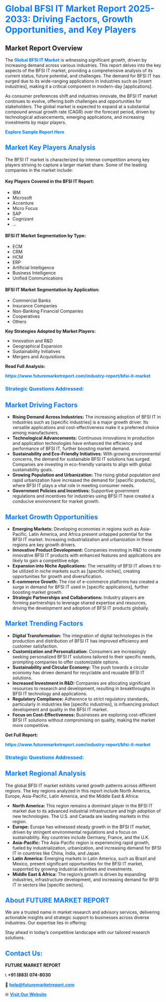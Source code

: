 <h1 style="color: #007BFF;">Global BFSI IT Market Report 2025-2033: Driving Factors, Growth Opportunities, and Key Players</h1>

<section id="overview">
<h2>Market Report Overview</h2>
<p>The <a href="https://www.futuremarketreport.com/industry-report/bfsi-it-market" style="color: #007BFF; text-decoration: none;"><strong>Global BFSI IT Market</strong></a> is witnessing significant growth, driven by increasing demand across various industries. This report delves into the key aspects of the BFSI IT market, providing a comprehensive analysis of its current status, future potential, and challenges. The demand for BFSI IT has surged due to its wide-ranging applications in industries such as [insert industries], making it a critical component in modern-day [applications].</p>
<p>As consumer preferences shift and industries innovate, the BFSI IT market continues to evolve, offering both challenges and opportunities for stakeholders. The global market is expected to expand at a substantial compound annual growth rate (CAGR) over the forecast period, driven by technological advancements, emerging applications, and increasing investments by major players.</p>
</section>

<section id="overview">
<p><a href="https://www.futuremarketreport.com/request-sample/reportId=106392" style="color: #007BFF; text-decoration: none;"><strong>Explore Sample Report Here</strong></a></p>
</section>

<section id="key-players">
<h2 style="color: #007BFF;">Market Key Players Analysis</h2>
<p>The BFSI IT market is characterized by intense competition among key players striving to capture a larger market share. Some of the leading companies in the market include:</p>
<h4>Key Players Covered in the BFSI IT Report:</h4>
<ul><li>IBM</li><li>Microsoft</li><li>Accenture</li><li>Micro Focus</li><li>SAP</li><li>Cognizant</li><li>...</li></ul>
<h4>BFSI IT Market Segmentation by Type:</h4>
<ul><li>ECM</li><li>CRM</li><li>HCM</li><li>ERP</li><li>Artificial Intelligence</li><li>Business Intelligence</li><li>Unified Communications</li></ul>

<h4>BFSI IT Market Segmentation by Application:</h4>
<ul><li>Commercial Banks</li><li>Insurance Companies</li><li>Non-Banking Financial Companies</li><li>Cooperatives</li><li>Others</li></ul>
<p><strong>Key Strategies Adopted by Market Players:</strong></p>
<ul>
<li>Innovation and R&D</li>
<li>Geographical Expansion</li>
<li>Sustainability Initiatives</li>
<li>Mergers and Acquisitions</li>
</ul>
</section>

<section>
<p><strong>Read Full Analysis: </strong></p><a href="https://www.futuremarketreport.com/industry-report/bfsi-it-market" style="color: #007BFF; text-decoration: none;"><strong>https://www.futuremarketreport.com/industry-report/bfsi-it-market</strong></a>
<h3 style="color: #007BFF;">Strategic Questions Addressed:</h3>
</section>

<section id="driving-factors">
<h2 style="color: #007BFF;">Market Driving Factors</h2>
<ul>
<li><strong>Rising Demand Across Industries:</strong> The increasing adoption of BFSI IT in industries such as [specific industries] is a major growth driver. Its versatile applications and cost-effectiveness make it a preferred choice among manufacturers.</li>
<li><strong>Technological Advancements:</strong> Continuous innovations in production and application technologies have enhanced the efficiency and performance of BFSI IT, further boosting market demand.</li>
<li><strong>Sustainability and Eco-Friendly Initiatives:</strong> With growing environmental concerns, the demand for sustainable BFSI IT solutions has surged. Companies are investing in eco-friendly variants to align with global sustainability goals.</li>
<li><strong>Growing Population and Urbanization:</strong> The rising global population and rapid urbanization have increased the demand for [specific products], where BFSI IT plays a vital role in meeting consumer needs.</li>
<li><strong>Government Policies and Incentives:</strong> Supportive government regulations and incentives for industries using BFSI IT have created a conducive environment for market growth.</li>
</ul>
</section>

<section id="growth-opportunities">
<h2 style="color: #007BFF;">Market Growth Opportunities</h2>
<ul>
<li><strong>Emerging Markets:</strong> Developing economies in regions such as Asia-Pacific, Latin America, and Africa present untapped potential for the BFSI IT market. Increasing industrialization and urbanization in these regions are key growth drivers.</li>
<li><strong>Innovative Product Development:</strong> Companies investing in R&D to create innovative BFSI IT products with enhanced features and applications are likely to gain a competitive edge.</li>
<li><strong>Expansion into Niche Applications:</strong> The versatility of BFSI IT allows it to be utilized in niche markets such as [specific niches], creating opportunities for growth and diversification.</li>
<li><strong>E-commerce Growth:</strong> The rise of e-commerce platforms has created a surge in demand for BFSI IT used in [specific applications], further boosting market growth.</li>
<li><strong>Strategic Partnerships and Collaborations:</strong> Industry players are forming partnerships to leverage shared expertise and resources, driving the development and adoption of BFSI IT products globally.</li>
</ul>
</section>

<section id="trending-factors">
<h2 style="color: #007BFF;">Market Trending Factors</h2>
<ul>
<li><strong>Digital Transformation:</strong> The integration of digital technologies in the production and distribution of BFSI IT has improved efficiency and customer satisfaction.</li>
<li><strong>Customization and Personalization:</strong> Consumers are increasingly seeking personalized BFSI IT solutions tailored to their specific needs, prompting companies to offer customizable options.</li>
<li><strong>Sustainability and Circular Economy:</strong> The push towards a circular economy has driven demand for recyclable and reusable BFSI IT solutions.</li>
<li><strong>Increased Investment in R&D:</strong> Companies are allocating significant resources to research and development, resulting in breakthroughs in BFSI IT technology and applications.</li>
<li><strong>Regulatory Compliance:</strong> Adherence to strict regulatory standards, particularly in industries like [specific industries], is influencing product development and quality in the BFSI IT market.</li>
<li><strong>Focus on Cost-Effectiveness:</strong> Businesses are exploring cost-efficient BFSI IT solutions without compromising on quality, making the market more competitive.</li>
</ul>
</section>

<section>
<p><strong>Get Full Report: </strong></p><a href="https://www.futuremarketreport.com/industry-report/bfsi-it-market" style="color: #007BFF; text-decoration: none;"><strong>https://www.futuremarketreport.com/industry-report/bfsi-it-market</strong></a>
<h3 style="color: #007BFF;">Strategic Questions Addressed:</h3>
</section>


<section id="regional-analysis">
<h2 style="color: #007BFF;">Market Regional Analysis</h2>
<p>The global BFSI IT market exhibits varied growth patterns across different regions. The key regions analyzed in this report include North America, Europe, Asia-Pacific, Latin America, and the Middle East & Africa:</p>
<ul>
<li><strong>North America:</strong> This region remains a dominant player in the BFSI IT market due to its advanced industrial infrastructure and high adoption of new technologies. The U.S. and Canada are leading markets in this region.</li>
<li><strong>Europe:</strong> Europe has witnessed steady growth in the BFSI IT market, driven by stringent environmental regulations and a focus on sustainability. Key countries include Germany, France, and the U.K.</li>
<li><strong>Asia-Pacific:</strong> The Asia-Pacific region is experiencing rapid growth, fueled by industrialization, urbanization, and increasing demand for BFSI IT in countries like China, India, and Japan.</li>
<li><strong>Latin America:</strong> Emerging markets in Latin America, such as Brazil and Mexico, present significant opportunities for the BFSI IT market, supported by growing industrial activities and investments.</li>
<li><strong>Middle East & Africa:</strong> The region’s growth is driven by expanding industries, infrastructure development, and increasing demand for BFSI IT in sectors like [specific sectors].</li>
</ul>
</section>

<footer>
<h2 style="color: #007BFF;">About FUTURE MARKET REPORT</h2>
<p>We are a trusted name in market research and advisory services, delivering actionable insights and strategic support to businesses across diverse industries. Our expertise lies in offering:</p>

<p>Stay ahead in today’s competitive landscape with our tailored research solutions.</p>

<h2 style="color: #007BFF;">Contact Us:</h2>
<p><strong>FUTURE MARKET REPORT</strong></p>
<p>📞 <strong>+91 (883) 074-8030</strong></p>
<p>📧 <strong><a href="mailto:help@futuremarketreport.com" style="color: #007BFF;">help@futuremarketreport.com</a></strong></p>
<p>🌐 <strong><a href="https://www.futuremarketreport.com/" style="color: #007BFF;">Visit Our Website</a></strong></p>
</footer>